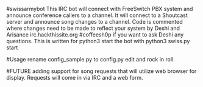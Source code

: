 #swissarmybot
This IRC bot will connect with FreeSwitch PBX system and announce conference callers to a channel.
It will connect to a Shoutcast server and announce song changes to a channel.
Code is commented where changes need to be made to reflect your system
                    by Deshi and Arisance
irc.hackthissite.org #coffeesh0p if you want to ask Deshi any questions.
This is written for python3 start the bot with python3 swiss.py start

#Usage
rename config_sample.py to config.py edit and rock in roll.

#FUTURE
adding support for song requests that will utilize web browser for display. Requests will come in 
via IRC and a web form.

